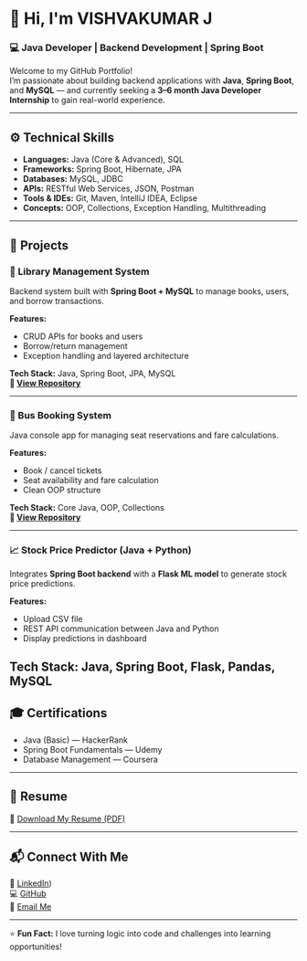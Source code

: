 # 👋 Hi, I'm VISHVAKUMAR J 
### 💻 Java Developer | Backend Development | Spring Boot  

Welcome to my GitHub Portfolio!  
I’m passionate about building backend applications with **Java**, **Spring Boot**, and **MySQL** — and currently seeking a **3–6 month Java Developer Internship** to gain real-world experience.  

---

## ⚙️ Technical Skills  

- **Languages:** Java (Core & Advanced), SQL  
- **Frameworks:** Spring Boot, Hibernate, JPA  
- **Databases:** MySQL, JDBC  
- **APIs:** RESTful Web Services, JSON, Postman  
- **Tools & IDEs:** Git, Maven, IntelliJ IDEA, Eclipse  
- **Concepts:** OOP, Collections, Exception Handling, Multithreading  

---

## 🚀 Projects  

### 📘 Library Management System  
Backend system built with **Spring Boot + MySQL** to manage books, users, and borrow transactions.  

**Features:**  
- CRUD APIs for books and users  
- Borrow/return management  
- Exception handling and layered architecture  

**Tech Stack:** Java, Spring Boot, JPA, MySQL  
**🔗 [View Repository](https://github.com/VISHVAKUMARJ/BusBookingSystem)**  

---

### 🚌 Bus Booking System  
Java console app for managing seat reservations and fare calculations.  

**Features:**  
- Book / cancel tickets  
- Seat availability and fare calculation  
- Clean OOP structure  

**Tech Stack:** Core Java, OOP, Collections  
**🔗 [View Repository](https://github.com/VISHVAKUMARJ/BusBookingSystem)**  

---

### 📈 Stock Price Predictor (Java + Python)  
Integrates **Spring Boot backend** with a **Flask ML model** to generate stock price predictions.  

**Features:**  
- Upload CSV file  
- REST API communication between Java and Python  
- Display predictions in dashboard  

**Tech Stack:** Java, Spring Boot, Flask, Pandas, MySQL
---

## 🎓 Certifications  

- Java (Basic) — HackerRank  
- Spring Boot Fundamentals — Udemy  
- Database Management — Coursera  

---

## 📄 Resume  
📎 [Download My Resume (PDF)](#)

---

## 📬 Connect With Me  

💼 [LinkedIn](https://www.linkedin.com/in/your-linkedin-VISHVAKUMARJ))  
💻 [GitHub](https://github.com/[VISHVAKUMARJ])  
📧 [Email Me](mailto:PRASANANOVJOSH2000@GMAIL.COM)

---

⭐ **Fun Fact:** I love turning logic into code and challenges into learning opportunities!  
